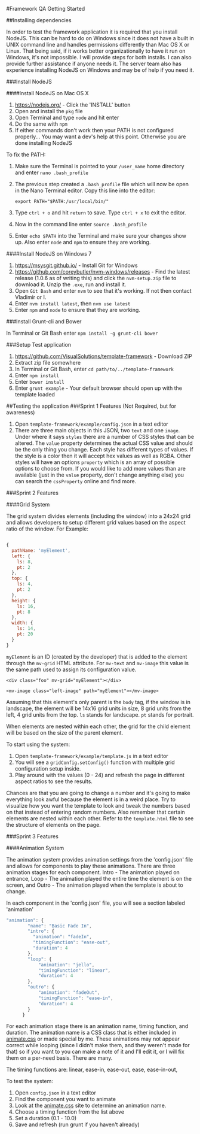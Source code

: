 #Framework QA Getting Started

##Installing dependencies

In order to test the framework application it is required that you install NodeJS. This can be hard to do on Windows since it does not have a built in UNIX command line and handles permissions differently than Mac OS X or Linux. That being said, if it works better organizationally to have it run on Windows, it's not impossible. I will provide steps for both installs. I can also provide further assistance if anyone needs it. The server team also has experience installing NodeJS on Windows and may be of help if you need it.

###Install NodeJS

####Install NodeJS on Mac OS X

  1. https://nodejs.org/ - Click the 'INSTALL' button
  2. Open and install the `pkg` file
  3. Open Terminal and type `node` and hit enter
  4. Do the same with `npm`
  5. If either commands don't work then your PATH is not configured properly... You may want a dev's help at this point. Otherwise you are done installing NodeJS


  To fix the PATH:

  1. Make sure the Terminal is pointed to your `/user_name` home directory and enter `nano .bash_profile`
  2. The previous step created a `.bash_profile` file which will now be open in the Nano Terminal editor. Copy this line into the editor:

      `export PATH="$PATH:/usr/local/bin/"`

  3. Type `ctrl + o` and hit `return` to save. Type `ctrl + x` to exit the editor.
  4. Now in the command line enter `source .bash_profile`
  5. Enter `echo $PATH` into the Terminal and make sure your changes show up. Also enter `node` and `npm` to ensure they are working.

####Install NodeJS on Windows 7

  1. https://msysgit.github.io/ - Install Git for Windows
  2. https://github.com/coreybutler/nvm-windows/releases  - Find the latest release (1.0.6 as of writing this) and click the `nvm-setup.zip` file to download it. Unzip the `.exe`, run and install it.
  3. Open `Git Bash` and enter `nvm` to see that it's working. If not then contact Vladimir or I.
  4. Enter `nvm install latest`, then `nvm use latest`
  5. Enter `npm` and `node` to ensure that they are working.

###Install Grunt-cli and Bower

In Terminal or Git Bash enter `npm install -g grunt-cli bower`

###Setup Test application

  1. https://github.com/VisualSolutions/template-framework - Download ZIP
  2. Extract zip file somewhere
  3. In Terminal or Git Bash, enter `cd path/to/../template-framework`
  4. Enter `npm install`
  5. Enter `bower install`
  6. Enter `grunt example` - Your default browser should open up with the template loaded

##Testing the application
###Sprint 1 Features (Not Required, but for awareness)

  1. Open `template-framework/example/config.json` in a text editor
  2. There are three main objects in this JSON, two `text` and one `image`. Under where it says `styles` there are a number of CSS styles that can be altered. The `value` property determines the actual CSS value and should be the only thing you change. Each style has different types of values. If the style is a color then it will accept hex values as well as RGBA. Other styles will have an options `property` which is an array of possible options to choose from. If you would like to add more values than are available (just in the `value` property, don't change anything else) you can search the `cssProperty` online and find more.

###Sprint 2 Features

####Grid System

The grid system divides elements (including the window) into a 24x24 grid and allows developers to setup different grid values based on the aspect ratio of the window. For Example:
````javascript

{
  pathName: 'myElement',
  left: {
    ls: 8,
    pt: 2
  },
  top: {
    ls: 4,
    pt: 2
  },
  height: {
    ls: 16,
    pt: 8
  },
  width: {
    ls: 14,
    pt: 20
  }
}
````
`myElement` is an ID (created by the developer) that is added to the element through the `mv-grid` HTML attribute. For `mv-text` and `mv-image` this value is the same path used to assign its configuration value.

`<div class="foo" mv-grid="myElement"></div>`

`<mv-image class="left-image" path="myElement"></mv-image>`

Assuming that this element's only parent is the `body` tag, if the window is in landscape, the element will be 14x16 grid units in size, 8 grid units from the left, 4 grid units from the top. `ls` stands for landscape. `pt` stands for portrait.

When elements are nested within each other, the grid for the child element will be based on the size of the parent element.

  To start using the system:

  1. Open `template-framework/example/template.js` in a text editor
  2. You will see a `gridConfig.setConfig()` function with multiple grid configuration setup inside.
  3. Play around with the values (0 - 24) and refresh the page in different aspect ratios to see the results.

Chances are that you are going to change a number and it's going to make everything look awful because the element is in a weird place. Try to visualize how you want the template to look and tweak the numbers based on that instead of entering random numbers. Also remember that certain elements are nested within each other. Refer to the `template.html` file to see the structure of elements on the page.


###Sprint 3 Features

####Animation System

The animation system provides animation settings from the 'config.json' file and allows for components to play these
animations. There are three animation stages for each component. Intro - The animation played on entrance, Loop - The
 animation played the entire time the element is on the screen, and Outro - The animation played when the template is
  about to change.

  In each component in the 'config.json' file, you will see a section labeled 'animation'

````javascript
"animation": {
        "name": "Basic Fade In",
        "intro": {
          "animation": "fadeIn",
          "timingFunction": "ease-out",
          "duration": 4
        },
        "loop": {
            "animation": "jello",
            "timingFunction": "linear",
            "duration": 4
        },
        "outro": {
            "animation": "fadeOut",
            "timingFunction": "ease-in",
            "duration": 4
        }
      }
````

For each animation stage there is an animation name, timing function, and duration. The animation name is a CSS class
 that is either included in [animate.css](https://daneden.github.io/animate.css/) or made special by me. These
 animations may not appear correct while looping (since I didn't make them, and they weren't made for that) so if you
 want to you can make a note of it and I'll edit it, or I will fix them on a per-need basis. There are many.

 The timing functions are:
    linear,
    ease-in,
    ease-out,
    ease,
    ease-in-out,

 To test the system:

1. Open `config.json` in a text editor
2. Find the component you want to animate
3. Look at the [animate.css](https://daneden.github.io/animate.css/) site to determine an animation name.
4. Choose a timing function from the list above
5. Set a duration (0.1 - 10.0)
6. Save and refresh (run grunt if you haven't already)